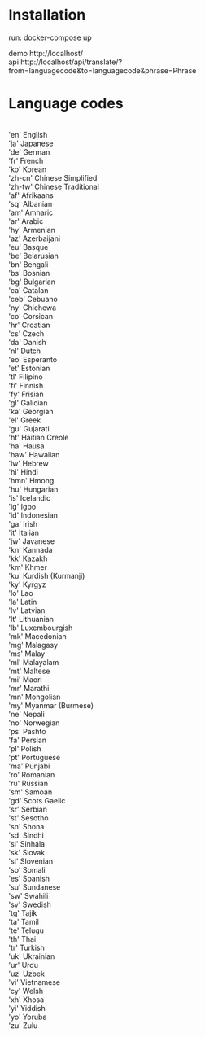 # Installation

run: docker-compose up

demo http://localhost/</br>
api http://localhost/api/translate/?from=languagecode&to=languagecode&phrase=Phrase


# Language codes

</br>'en' English
</br>'ja' Japanese
</br>'de' German
</br>'fr' French
</br>'ko' Korean
</br>'zh-cn' Chinese Simplified
</br>'zh-tw' Chinese Traditional
</br>'af' Afrikaans
</br>'sq' Albanian
</br>'am' Amharic
</br>'ar' Arabic
</br>'hy' Armenian
</br>'az' Azerbaijani
</br>'eu' Basque
</br>'be' Belarusian
</br>'bn' Bengali
</br>'bs' Bosnian
</br>'bg' Bulgarian
</br>'ca' Catalan
</br>'ceb' Cebuano
</br>'ny' Chichewa
</br>'co' Corsican
</br>'hr' Croatian
</br>'cs' Czech
</br>'da' Danish
</br>'nl' Dutch
</br>'eo' Esperanto
</br>'et' Estonian
</br>'tl' Filipino
</br>'fi' Finnish
</br>'fy' Frisian
</br>'gl' Galician
</br>'ka' Georgian
</br>'el' Greek
</br>'gu' Gujarati
</br>'ht' Haitian Creole
</br>'ha' Hausa
</br>'haw' Hawaiian
</br>'iw' Hebrew
</br>'hi' Hindi
</br>'hmn' Hmong
</br>'hu' Hungarian
</br>'is' Icelandic
</br>'ig' Igbo
</br>'id' Indonesian
</br>'ga' Irish
</br>'it' Italian
</br>'jw' Javanese
</br>'kn' Kannada
</br>'kk' Kazakh
</br>'km' Khmer
</br>'ku' Kurdish (Kurmanji)
</br>'ky' Kyrgyz
</br>'lo' Lao
</br>'la' Latin
</br>'lv' Latvian
</br>'lt' Lithuanian
</br>'lb' Luxembourgish
</br>'mk' Macedonian
</br>'mg' Malagasy
</br>'ms' Malay
</br>'ml' Malayalam
</br>'mt' Maltese
</br>'mi' Maori
</br>'mr' Marathi
</br>'mn' Mongolian
</br>'my' Myanmar (Burmese)
</br>'ne' Nepali
</br>'no' Norwegian
</br>'ps' Pashto
</br>'fa' Persian
</br>'pl' Polish
</br>'pt' Portuguese
</br>'ma' Punjabi
</br>'ro' Romanian
</br>'ru' Russian
</br>'sm' Samoan
</br>'gd' Scots Gaelic
</br>'sr' Serbian
</br>'st' Sesotho
</br>'sn' Shona
</br>'sd' Sindhi
</br>'si' Sinhala
</br>'sk' Slovak
</br>'sl' Slovenian
</br>'so' Somali
</br>'es' Spanish
</br>'su' Sundanese
</br>'sw' Swahili
</br>'sv' Swedish
</br>'tg' Tajik
</br>'ta' Tamil
</br>'te' Telugu
</br>'th' Thai
</br>'tr' Turkish
</br>'uk' Ukrainian
</br>'ur' Urdu
</br>'uz' Uzbek
</br>'vi' Vietnamese
</br>'cy' Welsh
</br>'xh' Xhosa
</br>'yi' Yiddish
</br>'yo' Yoruba
</br>'zu' Zulu
